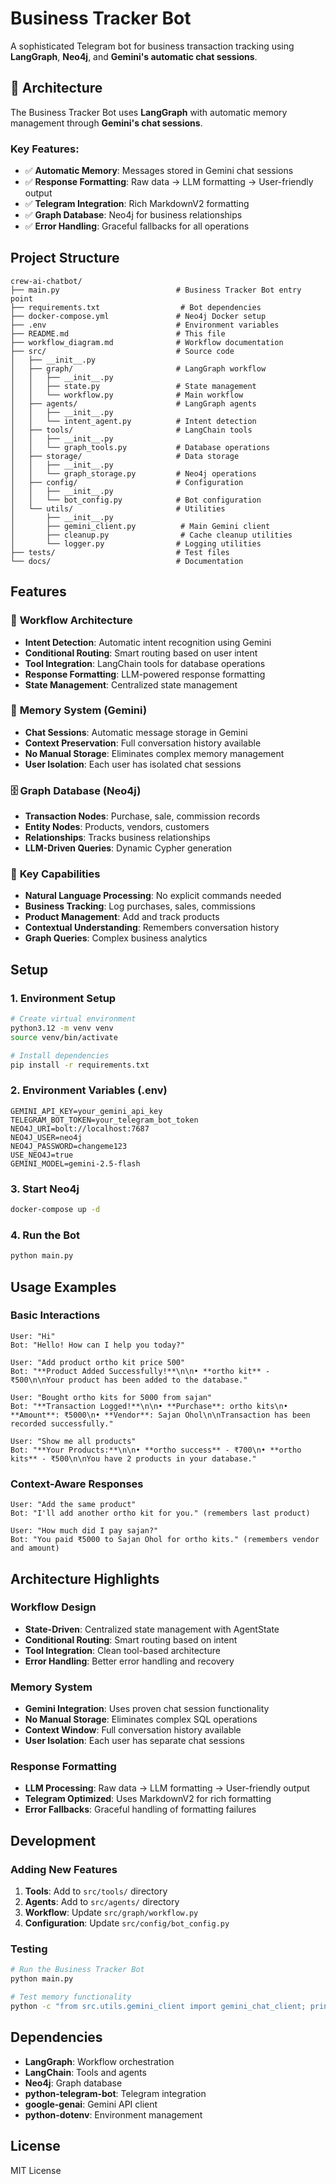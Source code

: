# Business Tracker Bot

A sophisticated Telegram bot for business transaction tracking using **LangGraph**, **Neo4j**, and **Gemini's automatic chat sessions**.

## 🚀 **Architecture**

The Business Tracker Bot uses **LangGraph** with automatic memory management through **Gemini's chat sessions**.

### **Key Features:**
- ✅ **Automatic Memory**: Messages stored in Gemini chat sessions
- ✅ **Response Formatting**: Raw data → LLM formatting → User-friendly output
- ✅ **Telegram Integration**: Rich MarkdownV2 formatting
- ✅ **Graph Database**: Neo4j for business relationships
- ✅ **Error Handling**: Graceful fallbacks for all operations

## Project Structure

```
crew-ai-chatbot/
├── main.py                          # Business Tracker Bot entry point
├── requirements.txt                  # Bot dependencies
├── docker-compose.yml               # Neo4j Docker setup
├── .env                             # Environment variables
├── README.md                        # This file
├── workflow_diagram.md              # Workflow documentation
├── src/                             # Source code
│   ├── __init__.py
│   ├── graph/                       # LangGraph workflow
│   │   ├── __init__.py
│   │   ├── state.py                 # State management
│   │   └── workflow.py              # Main workflow
│   ├── agents/                      # LangGraph agents
│   │   ├── __init__.py
│   │   └── intent_agent.py          # Intent detection
│   ├── tools/                       # LangChain tools
│   │   ├── __init__.py
│   │   └── graph_tools.py           # Database operations
│   ├── storage/                     # Data storage
│   │   ├── __init__.py
│   │   └── graph_storage.py         # Neo4j operations
│   ├── config/                      # Configuration
│   │   ├── __init__.py
│   │   └── bot_config.py            # Bot configuration
│   └── utils/                       # Utilities
│       ├── __init__.py
│       ├── gemini_client.py          # Main Gemini client
│       ├── cleanup.py                # Cache cleanup utilities
│       └── logger.py                # Logging utilities
├── tests/                           # Test files
└── docs/                            # Documentation
```

## Features

### 🤖 **Workflow Architecture**
- **Intent Detection**: Automatic intent recognition using Gemini
- **Conditional Routing**: Smart routing based on user intent
- **Tool Integration**: LangChain tools for database operations
- **Response Formatting**: LLM-powered response formatting
- **State Management**: Centralized state management

### 💾 **Memory System (Gemini)**
- **Chat Sessions**: Automatic message storage in Gemini
- **Context Preservation**: Full conversation history available
- **No Manual Storage**: Eliminates complex memory management
- **User Isolation**: Each user has isolated chat sessions

### 🗄️ **Graph Database (Neo4j)**
- **Transaction Nodes**: Purchase, sale, commission records
- **Entity Nodes**: Products, vendors, customers
- **Relationships**: Tracks business relationships
- **LLM-Driven Queries**: Dynamic Cypher generation

### 🔧 **Key Capabilities**
- **Natural Language Processing**: No explicit commands needed
- **Business Tracking**: Log purchases, sales, commissions
- **Product Management**: Add and track products
- **Contextual Understanding**: Remembers conversation history
- **Graph Queries**: Complex business analytics

## Setup

### 1. Environment Setup
```bash
# Create virtual environment
python3.12 -m venv venv
source venv/bin/activate

# Install dependencies
pip install -r requirements.txt
```

### 2. Environment Variables (.env)
```env
GEMINI_API_KEY=your_gemini_api_key
TELEGRAM_BOT_TOKEN=your_telegram_bot_token
NEO4J_URI=bolt://localhost:7687
NEO4J_USER=neo4j
NEO4J_PASSWORD=changeme123
USE_NEO4J=true
GEMINI_MODEL=gemini-2.5-flash
```

### 3. Start Neo4j
```bash
docker-compose up -d
```

### 4. Run the Bot
```bash
python main.py
```

## Usage Examples

### Basic Interactions
```
User: "Hi"
Bot: "Hello! How can I help you today?"

User: "Add product ortho kit price 500"
Bot: "**Product Added Successfully!**\n\n• **ortho kit** - ₹500\n\nYour product has been added to the database."

User: "Bought ortho kits for 5000 from sajan"
Bot: "**Transaction Logged!**\n\n• **Purchase**: ortho kits\n• **Amount**: ₹5000\n• **Vendor**: Sajan Ohol\n\nTransaction has been recorded successfully."

User: "Show me all products"
Bot: "**Your Products:**\n\n• **ortho success** - ₹700\n• **ortho kits** - ₹500\n\nYou have 2 products in your database."
```

### Context-Aware Responses
```
User: "Add the same product"
Bot: "I'll add another ortho kit for you." (remembers last product)

User: "How much did I pay sajan?"
Bot: "You paid ₹5000 to Sajan Ohol for ortho kits." (remembers vendor and amount)
```

## Architecture Highlights

### **Workflow Design**
- **State-Driven**: Centralized state management with AgentState
- **Conditional Routing**: Smart routing based on intent
- **Tool Integration**: Clean tool-based architecture
- **Error Handling**: Better error handling and recovery

### **Memory System**
- **Gemini Integration**: Uses proven chat session functionality
- **No Manual Storage**: Eliminates complex SQL operations
- **Context Window**: Full conversation history available
- **User Isolation**: Each user has separate chat sessions

### **Response Formatting**
- **LLM Processing**: Raw data → LLM formatting → User-friendly output
- **Telegram Optimized**: Uses MarkdownV2 for rich formatting
- **Error Fallbacks**: Graceful handling of formatting failures

## Development

### Adding New Features
1. **Tools**: Add to `src/tools/` directory
2. **Agents**: Add to `src/agents/` directory
3. **Workflow**: Update `src/graph/workflow.py`
4. **Configuration**: Update `src/config/bot_config.py`

### Testing
```bash
# Run the Business Tracker Bot
python main.py

# Test memory functionality
python -c "from src.utils.gemini_client import gemini_chat_client; print('Gemini client working')"
```

## Dependencies

- **LangGraph**: Workflow orchestration
- **LangChain**: Tools and agents
- **Neo4j**: Graph database
- **python-telegram-bot**: Telegram integration
- **google-genai**: Gemini API client
- **python-dotenv**: Environment management

## License

MIT License 